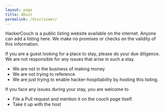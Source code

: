 ```yaml
---
layout: page
title: About
permalink: /disclaimer/
---
```


HackerCouch is a public listing website available on the internet. 
Anyone can add a listing here. We make no promises or checks
on the validity of this information.

If you are a guest looking for a place to stay, please
do your due diligence. We are not responsible for any
issues that arise in such a stay.

- We are not in the business of making money
- We are not trying to reference
- We are just trying to enable hacker-hospitability by hosting this listing.

If you face any issues during your stay, you are welcome to

- File a Pull request and mention it on the couch page itself.
- Take it up with the host
